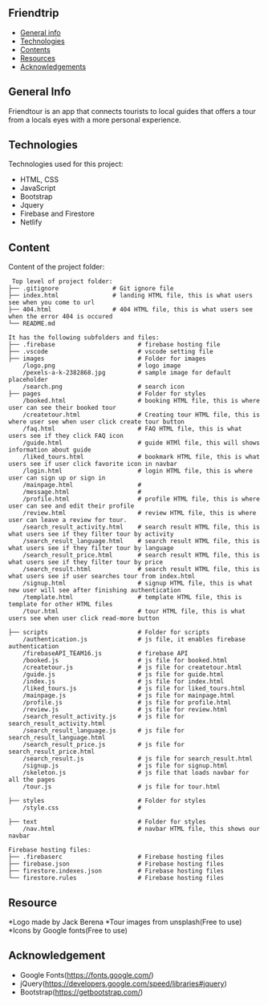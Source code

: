 ## Friendtrip

* [General info](#general-info)
* [Technologies](#technologies)
* [Contents](#content)
* [Resources](#resource)
* [Acknowledgements](#acknowledgements)

## General Info
Friendtour is an app that connects tourists to local guides that offers a tour from a locals eyes with a more
personal experience.


	
## Technologies
Technologies used for this project:
* HTML, CSS
* JavaScript
* Bootstrap 
* Jquery
* Firebase and Firestore
* Netlify
	
## Content
Content of the project folder:

```
 Top level of project folder: 
├── .gitignore               # Git ignore file
├── index.html               # landing HTML file, this is what users see when you come to url
├── 404.html                 # 404 HTML file, this is what users see when the error 404 is occured
└── README.md

It has the following subfolders and files:
├── .firebase                       # firebase hosting file
├── .vscode                         # vscode setting file
├── images                          # Folder for images
    /logo.png                       # logo image
    /pexels-a-k-2382868.jpg         # sample image for default placeholder
    /search.png                     # search icon
├── pages                           # Folder for styles
    /booked.html                    # booking HTML file, this is where user can see their booked tour
    /createtour.html                # Creating tour HTML file, this is where user see when user click create tour button
    /faq.html                       # FAQ HTML file, this is what users see if they click FAQ icon
    /guide.html                     # guide HTMl file, this will shows information about guide
    /liked_tours.html               # bookmark HTML file, this is what users see if user click favorite icon in navbar
    /login.html                     # login HTML file, this is where user can sign up or sign in
    /mainpage.html                  #
    /message.html                   # 
    /profile.html                   # profile HTML file, this is where user can see and edit their profile
    /review.html                    # review HTML file, this is where user can leave a review for tour.
    /search_result_activity.html    # search result HTML file, this is what users see if they filter tour by activity
    /search_result_language.html    # search result HTML file, this is what users see if they filter tour by language
    /search_result_price.html       # search result HTML file, this is what users see if they filter tour by price
    /search_result.html             # search result HTML file, this is what users see if user searches tour from index.html
    /signup.html                    # signup HTML file, this is what new user will see after finishing authentication
    /template.html                  # template HTML file, this is template for other HTML files
    /tour.html                      # tour HTML file, this is what users see when user click read-more button

├── scripts                         # Folder for scripts
    /authentication.js              # js file, it enables firebase authentication
    /firebaseAPI_TEAM16.js          # firebase API
    /booked.js                      # js file for booked.html
    /createtour.js                  # js file for createtour.html
    /guide.js                       # js file for guide.html
    /index.js                       # js file for index.html
    /liked_tours.js                 # js file for liked_tours.html
    /mainpage.js                    # js file for mainpage.html
    /profile.js                     # js file for profile.html
    /review.js                      # js file for review.html
    /search_result_activity.js      # js file for search_result_activity.html
    /search_result_language.js      # js file for search_result_language.html
    /search_result_price.js         # js file for search_result_price.html
    /search_result.js               # js file for search_result.html
    /signup.js                      # js file for signup.html
    /skeleton.js                    # js file that loads navbar for all the pages
    /tour.js                        # js file for tour.html

├── styles                          # Folder for styles
    /style.css                      # 

├── text                            # Folder for styles
    /nav.html                       # navbar HTML file, this shows our navbar

Firebase hosting files: 
├── .firebaserc                     # Firebase hosting files
├── firebase.json                   # Firebase hosting files
├── firestore.indexes.json          # Firebase hosting files
└── firestore.rules                 # Firebase hosting files
```

## Resource
*Logo made by Jack Berena
*Tour images from unsplash(Free to use)
*Icons by Google fonts(Free to use)

## Acknowledgement
* Google Fonts(https://fonts.google.com/)
* jQuery(https://developers.google.com/speed/libraries#jquery)
* Bootstrap(https://getbootstrap.com/)